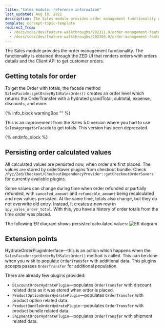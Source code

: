 ```yaml
---
title: "Sales module: reference information"
last_updated: Aug 18, 2021
description: The Sales module provides order management functionality obtained through the ZED UI that renders orders with details and the Client API to get customer orders
template: concept-topic-template
redirect_from:
  - /docs/scos/dev/feature-walkthroughs/202311.0/order-management-feature-walkthrough/sales-module-reference-information.html
  - /docs/scos/dev/feature-walkthroughs/202204.0/order-management-feature-walkthrough/sales-module-reference-information.html
---
```


The Sales module provides the order management functionality. The functionality is obtained through the ZED UI that renders orders with orders details and the Client API to get customer orders.

## Getting totals for order

To get the Order with totals, the facade method `SalesFacade::getOrderByIdSalesOrder()` creates an order level which returns the OrderTransfer with a hydrated grandTotal, subtotal, expense, discounts, and more.

{% info_block warningBox "" %}

This is an improvement from the Sales 5.0 version where you had to use `SalesAggregatorFacade` to get totals. This version has been deprecated.

{% endinfo_block %}


## Persisting order calculated values

All calculated values are persisted now, when order are first placed. The values are stored by orderSaver plugins from checkout bundle. Check `/Pyz/Zed/Checkout/CheckoutDependencyProvider::getCheckoutOrderSavers` for currently available plugins.

Some values can change during time when order refunded or partially refunded, with `canceled_amount` and `refundable_amount` being recalculated and new values  persisted. At the same time, totals also change, but they do not overwrite old entry. Instead, it creates a new row in `spy_sales_order_total`. With this, you have a history of order totals from the time order was placed.

The following ER diagram shows persisted calculated values:
![ER diagram](https://spryker.s3.eu-central-1.amazonaws.com/docs/Features/Order+Management/Sales/sales_persisting_order_values.png)

## Extension points

HydrateOrderPluginInterface—this is an action which happens when the `SalesFacade::getOrderByIdSalesOrder()` method is called. This can be done when you wish to populate `OrderTransfer` with additional data. This plugins accepts passes `OrderTransfer` for additional population.

There are already few plugins provided:

- `DiscountOrderHydratePlugin`—populates `OrderTransfer` with discount related data as it was stored when order is placed.
- `ProductOptionOrderHydratePlugin`—populates `OrderTransfer` with product option related data.
- `ProductBundleOrderHydratePlugin`—populates `OrderTransfer` with product bundle related data.
- `ShipmentOrderHydratePlugin`—populates `OrderTransfer` with shipment related data.
